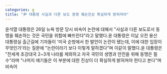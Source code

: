 ```yaml
---
categories: g
title: "尹 대통령 사실과 다른 보도 동맹 훼손진상 확실하게 밝혀져야"
---
```

윤석열 대통령은 26일 뉴욕 방문 당시 비속어 논란에 대해서 "사실과 다른 보도로서 동맹을 훼손하는 것은 국민을 위험에 빠뜨린다"라고 말했다.윤 대통령은 이날 오전 용산 대통령실 출근길에 기자들이 &#39;미국 순방에서 한 발언이 논란이 됐는데, 이에 대한 입장이 무엇인가&#39;라는 질문에 "논란이라기 보다 이렇게 말하겠다"며 이같이 말했다.윤 대통령은 "전세계 초강대국 2~3개 나라를 제외하고 자국 국민의 생명과 안전을 위해 동맹은 필수"라며 "나머지 얘기들은 이 부분에 대한 진상이 더 확실하게 밝혀져야 한다고 본다"며 비속어